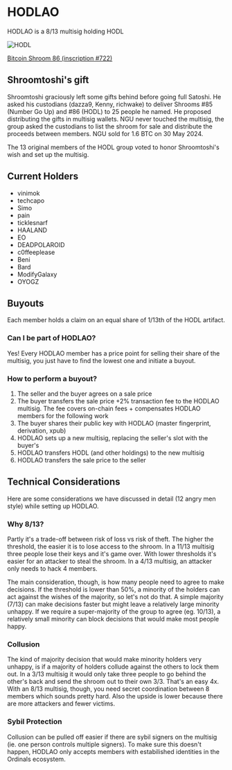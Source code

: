 # HODLAO

HODLAO is a 8/13 multisig holding HODL

![HODL](https://ordin-delta.vercel.app/content/890e6644eb08f0c9bfe747c4bd8302734e9f9b9562fa4063681c3a988a89a52ai0)

[Bitcoin Shroom 86 (inscription #722)](https://ordinals.com/inscription/890e6644eb08f0c9bfe747c4bd8302734e9f9b9562fa4063681c3a988a89a52ai0)

## Shroomtoshi's gift

Shroomtoshi graciously left some gifts behind before going full Satoshi. He asked his custodians (dazza9, Kenny, richwake) to deliver Shrooms #85 (Number Go Up) and #86 (HODL) to 25 people he named. He proposed distributing the gifts in multisig wallets. NGU never touched the multisig, the group asked the custodians to list the shroom for sale and distribute the proceeds between members. NGU sold for 1.6 BTC on 30 May 2024. 

The 13 original members of the HODL group voted to honor Shroomtoshi's wish and set up the multisig. 

## Current Holders

- vinimok
- techcapo
- Simo
- pain
- ticklesnarf
- HAALAND
- EO
- DEADPOLAROID
- c0ffeeplease
- Beni
- Bard
- ModifyGalaxy
- OYOGZ

## Buyouts

Each member holds a claim on an equal share of 1/13th of the HODL artifact.

### Can I be part of HODLAO?

Yes! Every HODLAO member has a price point for selling their share of the multisig, you just have to find the lowest one and initiate a buyout.

### How to perform a buyout?

1. The seller and the buyer agrees on a sale price
1. The buyer transfers the sale price +2% transaction fee to the HODLAO multisig. The fee covers on-chain fees + compensates HODLAO members for the following work
1. The buyer shares their public key with HODLAO (master fingerprint, derivation, xpub)
1. HODLAO sets up a new multisig, replacing the seller's slot with the buyer's
1. HODLAO transfers HODL (and other holdings) to the new multisig
1. HODLAO transfers the sale price to the seller

## Technical Considerations

Here are some considerations we have discussed in detail (12 angry men style) while setting up HODLAO.

### Why 8/13?

Partly it's a trade-off between risk of loss vs risk of theft. The higher the threshold, the easier it is to lose access to the shroom. In a 11/13 multisig three people lose their keys and it's game over. With lower thresholds it's easier for an attacker to steal the shroom. In a 4/13 multisig, an attacker only needs to hack 4 members. 

The main consideration, though, is how many people need to agree to make decisions. If the threshold is lower than 50%, a minority of the holders can act against the wishes of the majority, so let's not do that. A simple majority (7/13) can make decisions faster but might leave a relatively large minority unhappy. If we require a super-majority of the group to agree (eg. 10/13), a relatively small minority can block decisions that would make most people happy.

### Collusion

The kind of majority decision that would make minority holders very unhappy, is if a majority of holders collude against the others to lock them out. In a 3/13 multisig it would only take three people to go behind the other's back and send the shroom out to their own 3/3. That's an easy 4x. With an 8/13 multisig, though, you need secret coordination between 8 members which sounds pretty hard. Also the upside is lower because there are more attackers and fewer victims.

### Sybil Protection

Collusion can be pulled off easier if there are sybil signers on the multisig (ie. one person controls multiple signers). To make sure this doesn't happen, HODLAO only accepts members with estabilished identities in the Ordinals ecosystem.


